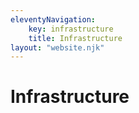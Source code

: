 ```yaml
---
eleventyNavigation:
    key: infrastructure
    title: Infrastructure
layout: "website.njk"
---
```


# Infrastructure